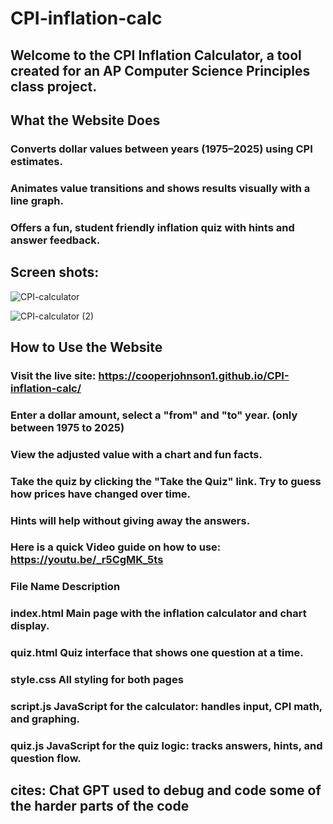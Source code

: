 # CPI-inflation-calc

## Welcome to the CPI Inflation Calculator, a tool created for an AP Computer Science Principles class project.

## What the Website Does
### Converts dollar values between years (1975–2025) using CPI estimates.

### Animates value transitions and shows results visually with a line graph.

### Offers a fun, student friendly inflation quiz with hints and answer feedback.

## Screen shots:

![CPI-calculator](https://github.com/user-attachments/assets/c61f3313-08d8-485b-9ddc-615250d7e372)

![CPI-calculator (2)](https://github.com/user-attachments/assets/cfd286b6-02c2-4d87-91c5-085c35d4fb23)

## How to Use the Website

### Visit the live site: https://cooperjohnson1.github.io/CPI-inflation-calc/

### Enter a dollar amount, select a "from" and "to" year. (only between 1975 to 2025)

### View the adjusted value with a chart and fun facts.

### Take the quiz by clicking the "Take the Quiz" link. Try to guess how prices have changed over time.

### Hints will help without giving away the answers.

### Here is a quick Video guide on how to use: https://youtu.be/_r5CgMK_5ts

### File Name	Description

### index.html	Main page with the inflation calculator and chart display.

### quiz.html	Quiz interface that shows one question at a time.

### style.css	All styling for both pages 

### script.js	JavaScript for the calculator: handles input, CPI math, and graphing.

### quiz.js	JavaScript for the quiz logic: tracks answers, hints, and question flow.

## cites: Chat GPT used to debug and code some of the harder parts of the code
